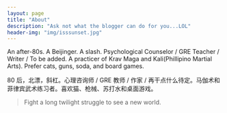 ```yaml
---
layout: page
title: "About"
description: "Ask not what the blogger can do for you...LOL"
header-img: "img/isssunset.jpg"
---
```


An after-80s. A Beijinger. A slash. Psychological Counselor / GRE Teacher / Writer / To be added. A practicer of Krav Maga and Kali(Phillipino Martial Arts). Prefer cats, guns, soda, and board games.

80 后，北漂，斜杠。心理咨询师 / GRE 教师 / 作家 / 再干点什么待定。马伽术和菲律宾武术练习者。喜欢猫、枪械、苏打水和桌面游戏。

> Fight a long twilight struggle to see a new world.









